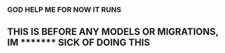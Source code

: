 ### GOD HELP ME FOR NOW IT RUNS 

## THIS IS BEFORE ANY MODELS OR MIGRATIONS, IM ******* SICK OF DOING THIS